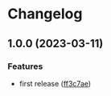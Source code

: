 # Changelog

## 1.0.0 (2023-03-11)


### Features

* first release ([ff3c7ae](https://github.com/jayree/jayree-changelog/commit/ff3c7aec4d0236fbc959a25b6c51d35b64fe0855))
